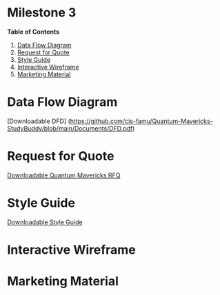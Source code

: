 # Milestone 3

[//]: # (Feel free to add all of your deliverables here whenever they're completed) 

**Table of Contents**
1. [Data Flow Diagram](#data-flow-diagram)
2. [Request for Quote](#request-for-quote)
3. [Style Guide](#style-guide)
4. [Interactive Wireframe](#interactive-wireframe)
5. [Marketing Material](#marketing-material)

# Data Flow Diagram
[Downloadable DFD] (https://github.com/cis-famu/Quantum-Mavericks-StudyBuddy/blob/main/Documents/DFD.pdf)




# Request for Quote
[Downloadable Quantum Mavericks RFQ](https://github.com/cis-famu/Quantum-Mavericks-StudyBuddy/blob/main/Documents/Quantum%20Mavericks%20RFQ.pdf)


# Style Guide
[Downloadable Style Guide](https://github.com/cis-famu/Quantum-Mavericks-StudyBuddy/blob/main/Documents/StudyBuddyStyleGuide.pptx)



# Interactive Wireframe




# Marketing Material
